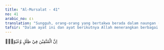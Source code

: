 ```yaml
---
title: "Al-Mursalat - 41"
no: 41
arabic_no: ٤١
translation: "Sungguh, orang-orang yang bertakwa berada dalam naungan (pepohonan surga yang teduh) dan (di sekitar) mata air, "
tafsir: "Dalam ayat ini dan ayat berikutnya Allah menerangkan berbagai kenikmatan buat orang-orang yang bertakwa yaitu naungan surga yang berada di (sekitar) mata air, di bawah pohon rindang yang mengalir anak-anak sungai di bawahnya, tidak pernah mereka merasakan udara panas dan gejolak api yang membakar. Dalam ayat ini, Allah berfirman:\n\nMereka dan pasangan-pasangannya berada dalam tempat yang teduh, bersandar di atas dipan-dipan. (Yasin/36: 56)"
---
```


اِنَّ الْمُتَّقِيْنَ فِيْ ظِلٰلٍ وَّعُيُوْنٍۙ
